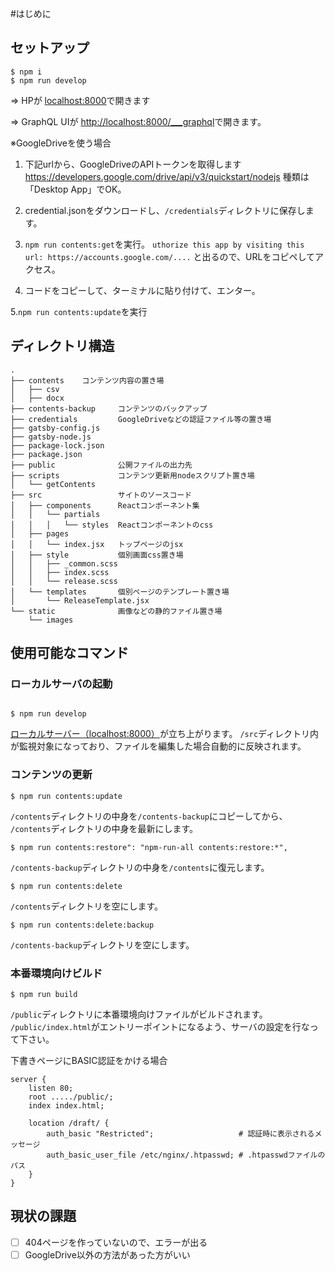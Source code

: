 #はじめに


## セットアップ
```
$ npm i
$ npm run develop
```
=> HPが [localhost:8000](localhost:8000)で開きます

=> GraphQL UIが [http://localhost:8000/___graphql](http://localhost:8000/___graphql)で開きます。

※GoogleDriveを使う場合

1. 下記urlから、GoogleDriveのAPIトークンを取得します
https://developers.google.com/drive/api/v3/quickstart/nodejs
種類は「Desktop App」でOK。

2. credential.jsonをダウンロードし、`/credentials`ディレクトリに保存します。

3. `npm run contents:get`を実行。
`uthorize this app by visiting this url: https://accounts.google.com/....`
と出るので、URLをコピペしてアクセス。

4. コードをコピーして、ターミナルに貼り付けて、エンター。

5.`npm run contents:update`を実行


## ディレクトリ構造
```
.
├── contents    コンテンツ内容の置き場
│   ├── csv
│   ├── docx
├── contents-backup     コンテンツのバックアップ
├── credentials         GoogleDriveなどの認証ファイル等の置き場
├── gatsby-config.js
├── gatsby-node.js
├── package-lock.json
├── package.json
├── public              公開ファイルの出力先
├── scripts             コンテンツ更新用nodeスクリプト置き場
│   └── getContents
├── src                 サイトのソースコード
│   ├── components      Reactコンポーネント集
│   │   └── partials
│   │   │   └── styles  Reactコンポーネントのcss
│   ├── pages
│   │   └── index.jsx   トップページのjsx
│   ├── style           個別画面css置き場
│   │   ├── _common.scss
│   │   ├── index.scss
│   │   └── release.scss
│   └── templates       個別ページのテンプレート置き場
│       └── ReleaseTemplate.jsx
└── static              画像などの静的ファイル置き場
    └── images
```


## 使用可能なコマンド

### ローカルサーバの起動

```

$ npm run develop

```
 
 

[ローカルサーバー（localhost:8000）](localhost:8000)が立ち上がります。
`/src`ディレクトリ内が監視対象になっており、ファイルを編集した場合自動的に反映されます。




### コンテンツの更新

```
$ npm run contents:update
```
`/contents`ディレクトリの中身を`/contents-backup`にコピーしてから、
`/contents`ディレクトリの中身を最新にします。

```
$ npm run contents:restore": "npm-run-all contents:restore:*",
```
`/contents-backup`ディレクトリの中身を`/contents`に復元します。

```
$ npm run contents:delete
```
`/contents`ディレクトリを空にします。

```
$ npm run contents:delete:backup
```
`/contents-backup`ディレクトリを空にします。



### 本番環境向けビルド

`$ npm run build`

`/public`ディレクトリに本番環境向けファイルがビルドされます。
`/public/index.html`がエントリーポイントになるよう、サーバの設定を行なって下さい。



下書きページにBASIC認証をかける場合
```
server {
    listen 80;
    root ...../public/;
    index index.html;

    location /draft/ {
        auth_basic "Restricted";                   # 認証時に表示されるメッセージ
        auth_basic_user_file /etc/nginx/.htpasswd; # .htpasswdファイルのパス
    }
}
```


## 現状の課題
-[ ] 404ページを作っていないので、エラーが出る
-[ ] GoogleDrive以外の方法があった方がいい

